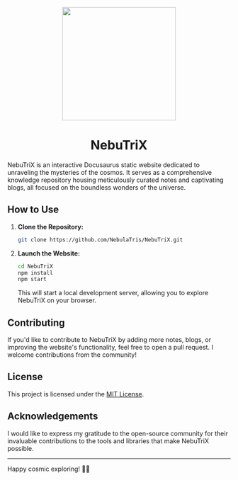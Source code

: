 
<p align="center"><img src="https://github.com/NebulaTris/NebuTriX/assets/94922914/94359c97-ddae-4729-86dc-368eaac58762" width="256"></img></p>

<h1 align="center">NebuTriX</h1>

NebuTriX is an interactive Docusaurus static website dedicated to unraveling the mysteries of the cosmos. It serves as a comprehensive knowledge repository housing meticulously curated notes and captivating blogs, all focused on the boundless wonders of the universe.

## How to Use

1. **Clone the Repository:**

    ```bash
    git clone https://github.com/NebulaTris/NebuTriX.git
    ```

2. **Launch the Website:**

    ```bash
    cd NebuTriX
    npm install
    npm start
    ```

    This will start a local development server, allowing you to explore NebuTriX on your browser.

## Contributing

If you'd like to contribute to NebuTriX by adding more notes, blogs, or improving the website's functionality, feel free to open a pull request. I welcome contributions from the community!

## License

This project is licensed under the [MIT License](LICENSE).

## Acknowledgements

I would like to express my gratitude to the open-source community for their invaluable contributions to the tools and libraries that make NebuTriX possible.

---

Happy cosmic exploring! 🚀🌠

